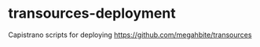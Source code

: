 transources-deployment
======================

Capistrano scripts for deploying https://github.com/megahbite/transources
